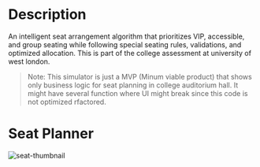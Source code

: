 # Description

An intelligent seat arrangement algorithm that prioritizes VIP, accessible, and group seating while following special seating rules, validations, and optimized allocation.
This is part of the college assessment at university of west london.

>Note: This simulator is just a MVP (Minum viable product) that shows only business logic for seat planning in college auditorium hall. It might have several function where UI might break since this code is not optimized rfactored.

# Seat Planner

![seat-thumbnail](https://github.com/user-attachments/assets/fedd96fb-fc3b-4c1e-a61b-18fdba1d5347)
